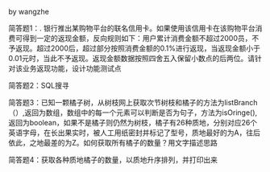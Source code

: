 by wangzhe


简答题1：. 银行推出某购物平台的联名信用卡。如果使用该信用卡在该购物平台消费可得到一定的返现金额，反向规则如下：用户累计消费金额不超过2000员，不予返现。超过2000后，超过部分按照消费金额的0.1%进行返现，当返现金额小于0.01元时，当此不予返现。返现金额数据按照四舍五入保留小数点的后两位。请针对该业务返现功能，设计功能测试点



简答题2：SQL搜寻



简答题3：已知一颗橘子树，从树枝网上获取次节树枝和橘子的方法为listBranch（）,返回为数组，数组中的每一个元素可以判断是否为句子，方法为isOringe(),返回为boolean，如果不是橘子则仍然为树枝，橘子有26种质地，分别对应26个英语字母，在长出果实时，被人工用纸密封并标记了型号，质地最好的为A，往后依此，之地最差的为Z。如何获取所有橘子的数量？用文字描述思路



简答题4：获取各种质地橘子的数量，以质地升序排列，并打印出来
